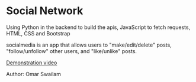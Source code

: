 # Social Network

Using Python in the backend to build the apis, JavaScript to fetch requests, HTML, CSS and Bootstrap


socialmedia is an app that allows users to "make/edit/delete" posts,
"follow/unfollow" other users, and "like/unlike" posts.

[Demonstration video](https://www.youtube.com/watch?v=OgwhJx4r3ko)

Author: Omar Swailam
